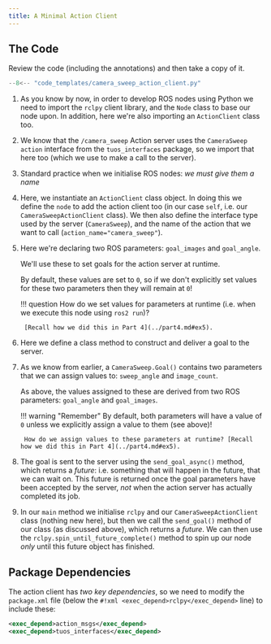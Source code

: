 ```yaml
---  
title: A Minimal Action Client
---
```


## The Code

Review the code (including the annotations) and then take a copy of it.

```py title="camera_sweep_action_client.py"
--8<-- "code_templates/camera_sweep_action_client.py"
```

1. As you know by now, in order to develop ROS nodes using Python we need to import the `rclpy` client library, and the `Node` class to base our node upon. In addition, here we're also importing an `ActionClient` class too.  

2. We know that the `/camera_sweep` Action server uses the `CameraSweep` `action` interface from the `tuos_interfaces` package, so we import that here too (which we use to make a call to the server). 

3. Standard practice when we initialise ROS nodes: *we must give them a name*

4. Here, we instantiate an `ActionClient` class object. In doing this we define the `node` to add the action client too (in our case `self`, i.e. our `CameraSweepActionClient` class). We then also define the interface type used by the server (`CameraSweep`), and the name of the action that we want to call (`action_name="camera_sweep"`).

5. Here we're declaring two ROS parameters: `goal_images` and `goal_angle`. 

    We'll use these to set goals for the action server at runtime.

    By default, these values are set to `0`, so if we don't explicitly set values for these two parameters then they will remain at `0`!

    !!! question
        How do we set values for parameters at runtime (i.e. when we execute this node using `ros2 run`)?

        [Recall how we did this in Part 4](../part4.md#ex5). 

6. Here we define a class method to construct and deliver a goal to the server. 

7. As we know from earlier, a `CameraSweep.Goal()` contains two parameters that we can assign values to: `sweep_angle` and `image_count`.

    As above, the values assigned to these are derived from two ROS parameters: `goal_angle` and `goal_images`.

    !!! warning "Remember"
        By default, both parameters will have a value of `0` unless we explicitly assign a value to them (see above)!

        How do we assign values to these parameters at runtime? [Recall how we did this in Part 4](../part4.md#ex5).

8. The goal is sent to the server using the `send_goal_async()` method, which returns a *future*: i.e. something that will happen in the future, that we can wait on. This future is returned once the goal parameters have been accepted by the server, *not* when the action server has actually completed its job.
        
9. In our `main` method we initialise `rclpy` and our `CameraSweepActionClient` class (nothing new here), but then we call the `send_goal()` method of our class (as discussed above), which returns a *future*. We can then use the `rclpy.spin_until_future_complete()` method to spin up our node *only* until this future object has finished.

## Package Dependencies

The action client has *two key dependencies*, so we need to modify the `package.xml` file (below the `#!xml <exec_depend>rclpy</exec_depend>` line) to include these:

```xml title="package.xml"
<exec_depend>action_msgs</exec_depend>
<exec_depend>tuos_interfaces</exec_depend>
``` 
